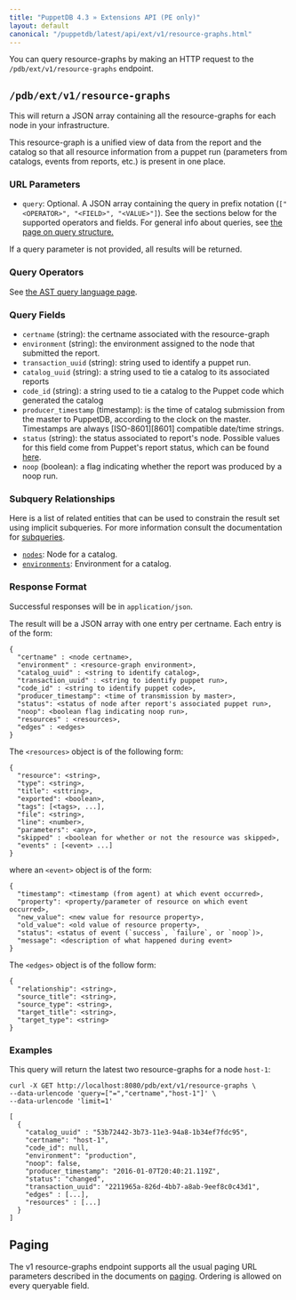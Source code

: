 ```yaml
---
title: "PuppetDB 4.3 » Extensions API (PE only)"
layout: default
canonical: "/puppetdb/latest/api/ext/v1/resource-graphs.html"
---
```


[paging]: ../../query/v4/paging.html
[query]: ../../query/v4/query.html
[subqueries]: ../../query/v4/ast.html#subquery-operators
[ast]: ../../query/v4/ast.html
[environments]: ../../query/v4/environments.html
[nodes]: ../../query/v4/nodes.html
[statuses]: {{puppet}}/format_report.html#puppettransactionreport

You can query resource-graphs by making an HTTP request to the
`/pdb/ext/v1/resource-graphs` endpoint.

## `/pdb/ext/v1/resource-graphs`

This will return a JSON array containing all the resource-graphs for each node
in your infrastructure.

This resource-graph is a unified view of data from the report and the catalog so
that all resource information from a puppet run (parameters from catalogs,
events from reports, etc.) is present in one place.

### URL Parameters

* `query`: Optional. A JSON array containing the query in prefix notation
  (`["<OPERATOR>", "<FIELD>", "<VALUE>"]`). See the sections below for the
  supported operators and fields. For general info about queries, see
  [the page on query structure.][query]

If a query parameter is not provided, all results will be returned.

### Query Operators

See [the AST query language page][ast].

### Query Fields

* `certname` (string): the certname associated with the resource-graph
* `environment` (string): the environment assigned to the node that submitted
  the report.
* `transaction_uuid` (string): string used to identify a puppet run.
* `catalog_uuid` (string): a string used to tie a catalog to its associated
  reports
* `code_id` (string): a string used to tie a catalog to the Puppet code which
  generated the catalog
* `producer_timestamp` (timestamp): is the time of catalog submission from the
  master to PuppetDB, according to the clock on the master. Timestamps are
  always [ISO-8601][8601] compatible date/time strings.
* `status` (string): the status associated to report's node. Possible values for
  this field come from Puppet's report status, which can be found
  [here][statuses].
* `noop` (boolean): a flag indicating whether the report was produced by a noop
  run.

### Subquery Relationships

Here is a list of related entities that can be used to constrain the result set
using implicit subqueries. For more information consult the documentation for
[subqueries][subqueries].

* [`nodes`][nodes]: Node for a catalog.
* [`environments`][environments]: Environment for a catalog.

### Response Format

Successful responses will be in `application/json`.

The result will be a JSON array with one entry per certname. Each entry is of
the form:

    {
      "certname" : <node certname>,
      "environment" : <resource-graph environment>,
      "catalog_uuid" : <string to identify catalog>,
      "transaction_uuid" : <string to identify puppet run>,
      "code_id" : <string to identify puppet code>,
      "producer_timestamp": <time of transmission by master>,
      "status": <status of node after report's associated puppet run>,
      "noop": <boolean flag indicating noop run>,
      "resources" : <resources>,
      "edges" : <edges>
    }

The `<resources>` object is of the following form:

    {
      "resource": <string>,
      "type": <string>,
      "title": <sttring>,
      "exported": <boolean>,
      "tags": [<tags>, ...],
      "file": <string>,
      "line": <number>,
      "parameters": <any>,
      "skipped" : <boolean for whether or not the resource was skipped>, 
      "events" : [<event> ...]
    }

where an `<event>` object is of the form:

    {
      "timestamp": <timestamp (from agent) at which event occurred>,
      "property": <property/parameter of resource on which event occurred>,
      "new_value": <new value for resource property>,
      "old_value": <old value of resource property>,
      "status": <status of event (`success`, `failure`, or `noop`)>,
      "message": <description of what happened during event>
    }

The `<edges>` object is of the follow form:

    {
      "relationship": <string>,
      "source_title": <string>,
      "source_type": <string>,
      "target_title": <string>,
      "target_type": <string>
    }

### Examples

This query will return the latest two resource-graphs for a node `host-1`:

    curl -X GET http://localhost:8080/pdb/ext/v1/resource-graphs \
    --data-urlencode 'query=["=","certname","host-1"]' \
    --data-urlencode 'limit=1' 

    [
      {
        "catalog_uuid" : "53b72442-3b73-11e3-94a8-1b34ef7fdc95",
        "certname": "host-1",
        "code_id": null,
        "environment": "production",
        "noop": false,
        "producer_timestamp": "2016-01-07T20:40:21.119Z",
        "status": "changed",
        "transaction_uuid": "2211965a-826d-4bb7-a8ab-9eef8c0c43d1",
        "edges" : [...],
        "resources" : [...]
      }
    ]

## Paging

The v1 resource-graphs endpoint supports all the usual paging URL parameters
described in the documents on [paging][paging]. Ordering is allowed on every
queryable field.
